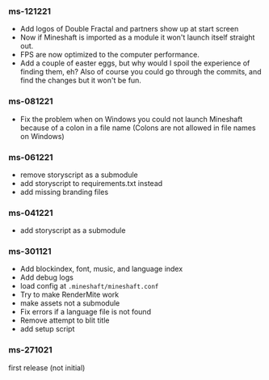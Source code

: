 ### ms-121221
* Add logos of Double Fractal and partners show up at start screen
* Now if Mineshaft is imported as a module it won't launch itself straight out.
* FPS are now optimized to the computer performance.
* Add a couple of easter eggs, but why would I spoil the experience of finding them, eh? Also of course you could go through the commits, and find the changes but it won't be fun.

### ms-081221
* Fix the problem when on Windows you could not launch Mineshaft because of a colon in a file name (Colons are not allowed in file names on Windows)

### ms-061221
* remove storyscript as a submodule
* add storyscript to requirements.txt instead
* add missing branding files

### ms-041221
* add storyscript as a submodule


### ms-301121
* Add blockindex, font, music, and language index
* Add debug logs 
* load config at `.mineshaft/mineshaft.conf`
* Try to make RenderMite work
* make assets not a submodule
* Fix errors if a language file is not found
* Remove attempt to blit title
* add setup script


### ms-271021
first release (not initial)
